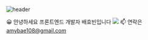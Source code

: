 ![header](https://capsule-render.vercel.app/api?type=waving&color=auto&height=250&section=header&text=hyobinBae&fontSize=75)
 
 😀 안녕하세요 프론트엔드 개발자 배효빈입니다
 <img src="https://img.shields.io/badge/뱃지레이블-배경색?style=뱃지모양&logo=로고&logoColor=로고색상"/>
 📫 연락은 amybae108@gmail.com 
